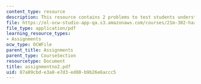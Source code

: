 ```yaml
---
content_type: resource
description: This resource contains 2 problems to test students understanding.
file: https://ol-ocw-studio-app-qa.s3.amazonaws.com/courses/21m-302-harmony-and-counterpoint-ii-spring-2005/87a89cbde3a8e7d3ed80b9b26e6accc5_assignmentno2.pdf
file_type: application/pdf
learning_resource_types:
- Assignments
ocw_type: OCWFile
parent_title: Assignments
parent_type: CourseSection
resourcetype: Document
title: assignmentno2.pdf
uid: 87a89cbd-e3a8-e7d3-ed80-b9b26e6accc5
---
```

